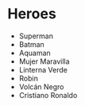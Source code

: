 # Heroes

* Superman
* Batman
* Aquaman
* Mujer Maravilla
* Linterna Verde
* Robin
* Volcán Negro
* Cristiano Ronaldo
